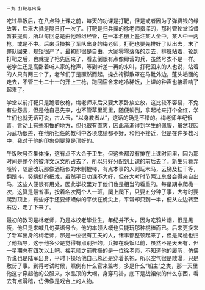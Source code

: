     三九 打靶与出操 

   吃过早饭后，在八点钟上课之前，每天的功课是打靶，但是或者因为子弹费钱的缘故罢，后来大抵是隔日打一次了。打靶是归兵操的徐老师指挥的，那时管轮堂监督暂兼提调，所以每回总是由他越俎经管，在一本名册上签注某人全中，某人中一两枪，或是不中。后来兵操换了军队出身的梅老师，打靶也要先排好了队出去，末了整队回来，规矩很严了，最初却很是自由，大家零零落落的走去，排班站着，轮到打靶之后，也就提了枪先回来了，看去倒很有点像绿营的兵，虽然号衣不是一样。老学生还是高卧着听人家的枪声，等到听差一再的来叫，打靶回来的人也说，站着的人只有两三个了，老爷们于是蹶然而起，操衣袴脚散罩在马靴外边，蓬头垢面的走去，不管三七二十一的开上三枪，跑回宿舍来吃冷稀饭，上课的钟声也接着响了起来了。

   学堂以前打靶只是跪着放枪，梅老师来后又要大家卧放立放，这比较不容易，不免有些怨言，但是他自己先来，也不管草里泥里，随便躺倒，拿起枪来打个全红，学生们也就无话可说，古人云，“以身教者从”，这话的确是不错的。梅老师年纪很青，言动上有些粗鲁的地方，但也很有直爽，因此渐渐得到学生的佩服，虽然我因为武功很差，在他所担任的教科中各项成绩都不好，和他不接近，但是在许多教习中，我对于他的印象倒要算是顶好的。

   午饭吹号召集体操，这有点不大合于卫生，但这些都没有排在上课时间里，因为那时间是整个的被洋文汉文所占去了，所以只好分配到上课的前后去了。新生只舞弄哑铃，随后改玩那像酒瓶似的木制棍棒，有点本事的人则玩木马，云梯及杠干等，翻跟斗，竖蜻蜓的把戏，虽然平日功课不大好，但在大考时节两江总督会得亲自出马，这些人便很有用处，因此学校里对于他们也是相当的看重的。每星期中爬桅一次，这算是最省事，按着名次两个人一班，爬上爬下，只要五分钟了事，大考时要爬到顶上，有些好手还要虾蟆似的平伏在桅尖上，平常却只到一半，便从左边转至右边，走了下来了。

   最初的教习是林老师，乃是本校老毕业生，年纪并不大，因为吃鸦片烟，很是黑瘦，他只是来喊几句英语号令，他的本领大概也只能玩那种棍棒而已。后来更换来了新军出身的梅老师，那是一位很有工夫的人，诸事都整顿起来了，但是爬桅也归了他指导，这于他多少是觉得有点别扭的。兵操在晚饭以前，虽然不是天天有，但一星期总有四次以上吧。梅老师之前教操的是一位徐老师，不知道他的履历，仿佛听说也是陆军出身，平时下操场他自己总还是穿着长袍，所以空气很是散漫，只是敷衍了事。到得考试时候，照例有什么官来监考，多是什么“船主”之类，那一天里他这才穿起他的公服来，水晶顶的大帽，身穿马褂，底下是战裙似的什么东西，看去有点滑稽，仿佛像是戏台上的人物。

